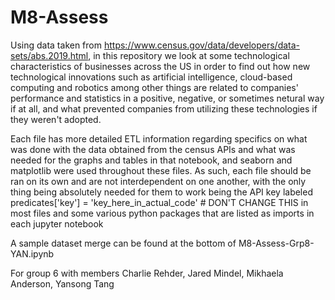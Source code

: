 # M8-Assess

Using data taken from https://www.census.gov/data/developers/data-sets/abs.2019.html, in this repository we look at some technological characteristics of businesses across the US in order to find out how new technological innovations such as artificial intelligence, cloud-based computing and robotics among other things are related to companies' performance and statistics in a positive, negative, or sometimes netural way if at all, and what prevented companies from utilizing these technologies if they weren't adopted.

Each file has more detailed ETL information regarding specifics on what was done with the data obtained from the census APIs and what was needed for the graphs and tables in that notebook, and seaborn and matplotlib were used throughout these files. As such, each file should be ran on its own and are not interdependent on one another, with the only thing being absolutely needed for them to work being the API key labeled predicates['key'] = 'key_here_in_actual_code' # DON'T CHANGE THIS in most files and some various python packages that are listed as imports in each jupyter notebook

A sample dataset merge can be found at the bottom of M8-Assess-Grp8-YAN.ipynb

For group 6 with members Charlie Rehder, Jared Mindel, Mikhaela Anderson, Yansong Tang
